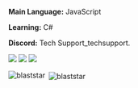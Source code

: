**Main Language:** JavaScript

**Learning:** C#

**Discord:** Tech Support_techsupport.

 <img src="https://badges.pufler.dev/visits/Blaststar/Blaststar"/> <!-- <img src="https://badges.pufler.dev/years/Blaststar"/> --> <img src="https://badges.pufler.dev/repos/Blaststar"/> <img src="https://badges.pufler.dev/commits/yearly/Blaststar" />
<p><img align="left" src="https://github-readme-stats.vercel.app/api/top-langs?username=blaststar&show_icons=true&locale=en&layout=compact" alt="blaststar" /></p>

<p>&nbsp;<img align="center" src="https://github-readme-stats.vercel.app/api?username=blaststar&show_icons=true&locale=en" alt="blaststar" /></p>

